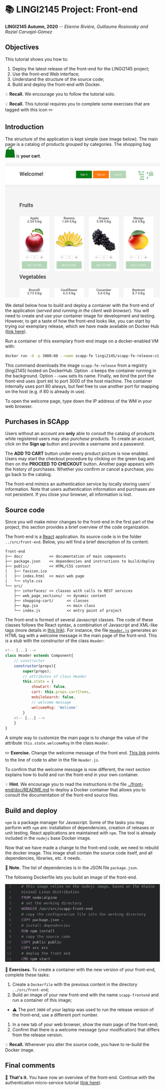 # :books: LINGI2145 Project: Front-end

**LINGI2145 Autumn, 2020** -- *Etienne Rivière, Guillaume Rosinosky and Raziel Carvajal-Gómez*

## Objectives

This tutorial shows you how to:

1. Deploy the latest release of the front-end for the LINGI2145 project;
1. Use the front-end Web interface;
1. Understand the structure of the source code;
1. Build and deploy the front-end with Docker.

:bulb: **Recall.**
We encourage you to follow the tutorial solo.

:bulb: **Recall.**
This tutorial requires you to complete some exercises that are tagged with this icon :pencil2:

## Introduction

The structure of the application is kept simple (see image below).
The main page is a catalog of products grouped by categories.
The shopping bag ![image](images/bag.png) is **your cart**.

![image](images/scapp-w.png)

We detail below how to build and deploy a container with the front-end of the application (*served and running in the client web browser*).
You will need to create and use your container image for development and testing.
However, to get a taste of how the front-end looks like, you can start by trying our exemplary release, which we have made available on Docker Hub ([link here](https://hub.docker.com/repository/docker/lingi2145/scapp-fe-release)).

Run a container of this exemplary front-end image on a docker-enabled VM with:

 ``` bash
 docker run -d -p 3000:80 --name scapp-fe lingi2145/scapp-fe-release:v1.0
 ```

This command downloads the image `scapp-fe-release` from a registry (lingi2145) hosted on DockerHub.
Option `-d` keeps the container running in the background.
Option `--name` sets its name.
Finally, we bind the port the front-end uses (port `80`) to port 3000 of the host machine.
The container internally uses port 80 always, but feel free to use another port for mapping on the host (e.g. if 80 is already in use).

To open the welcome page, type down the IP address of the WM in your web browser.

## Purchases in SCApp

Users without an account are **only** able to *consult* the catalog of products while registered users may also *purchase* products.
To create an account, click on the **Sign up** button and provide a username and a password.

The **ADD TO CART** button under every product picture is now enabled.
Users may start the checkout procedure by clicking on the green bag and then on the **PROCEED TO CHECKOUT** button.
Another page appears with the history of purchases.
Whether you confirm or cancel a purchase, you go back to the catalog.

The front-end mimics an authentication service by locally storing users' information.
Note that users authentication information and purchases are not persistent.
If you close your browser, all information is lost.

## Source code

Since you will make minor changes to the front-end in the first part of the project, this section provides a brief overview of the code organization.

The front-end is a [React](https://reactjs.org) application.
Its source code is in the folder `../src/front-end`.
Below, you will find a brief description of its content.

``` text
front-end
├── doc/            << documentation of main components
├── package.json    << dependencies and instructions to build/deploy
├── public/         << HTML/CSS content
│   ├── favicon.ico
│   ├── index.html  << main web page
│   └── style.css
└── src/
    ├── interfaces/ << classes with calls to REST services
    ├── web_page_sections/  << dynamic content
    ├── shopping-cart/      << classes
    ├── App.jsx             << main class
    └── index.js            << entry point of project
```

The front-end is formed of several Javascript classes.
The code of these classes follows the React syntax, a combination of Javascript and XML-like tags (more details in [this link](https://reactjs.org/tutorial/tutorial.html#overview)).
For instance, the file [`Header.js`](../src/front-end/src/shopping-cart/components/Header.js) generates an HTML tag with a welcome message in the main page of the front-end.
This is a stub with the constructor of the class `Header`:

``` javascript
<!-- [...] -->
class Header extends Component{
    // constructor
    constructor(props){
        super(props);
        // attributes of class Header
        this.state = {
            showCart: false,
            cart: this.props.cartItems,
            mobileSearch: false,
            // welcome message
            welcomeMsg: 'Welcome'
        }
    <!-- [...] -->
    }
}
```

A simple way to customize the main page is to change the value of the attribute `this.state.welcomeMsg` in the class `Header`.

:pencil2: **Exercise.** Change the welcome message of the front end. [This link](../src/front-end/src/shopping-cart/components/Header.js#L17) points to the line of code to alter in the file `Header.js`.

To confirm that the welcome message is now different, the next section explains how to build and run the front-end in your own container.

:bulb: **Hint**.
We encourage you to read the instructions in the file [../front-end/doc/README.md](../front-end/doc/README.md) to deploy a Docker container that allows you to consult the documentation of the front-end source files.

## Build and deploy

`npm` is a package manager for Javascript.
Some of the tasks you may perform with `npm` are: installation of dependencies, creation of releases or unit testing.
React applications are maintained with `npm`.
The tool is already included in the `nodejs` base Docker image.

Now that we have made a change to the front-end code, we need to rebuild the docker image.
This image shall contain the source code itself, and all dependencies, libraries, etc. it needs.

:pencil: **Note.**
The list of dependencies is in the JSON file `package.json`.

The following Dockerfile lets you build an image of the front-end.

![Front-end Dockerfile](./images/Dockerfile_front-end.png)

:pencil: **Exercises.**
To create a container with the new version of your front-end, complete these tasks:

1. Create a `Dockerfile` with the previous content in the directory `../src/front-end`;
1. Build an image of your new front-end with the name `scapp-frontend` and run a container of this image;

- :warning: The port `3000` of your laptop was used to run the release version of the front-end, use a different port number.

1. In a new tab of your web browser, show the main page of the front-end;
1. Confirm that there is a welcome message (your modification) that differs from the release version.

:bulb: **Recall.**
Whenever you alter the source code, you have to re-build the Docker image.

## Final comments

:checkered_flag: **That's it.**
You have now an overview of the front-end.
Continue with the authentication micro-service tutorial ([link here](02_ProjectSetup_AuthenticationService.md)).
